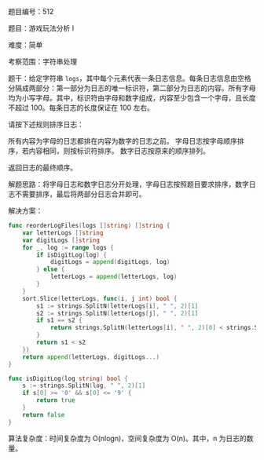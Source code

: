 题目编号：512

题目：游戏玩法分析 I

难度：简单

考察范围：字符串处理

题干：给定字符串 `logs`，其中每个元素代表一条日志信息。每条日志信息由空格分隔成两部分：第一部分为日志的唯一标识符，第二部分为日志的内容。所有字母均为小写字母。其中，标识符由字母和数字组成，内容至少包含一个字母，且长度不超过 100。每条日志的长度保证在 100 左右。

请按下述规则排序日志：

所有内容为字母的日志都排在内容为数字的日志之前。
字母日志按字母顺序排序，若内容相同，则按标识符排序。
数字日志按原来的顺序排列。

返回日志的最终顺序。

解题思路：将字母日志和数字日志分开处理，字母日志按照题目要求排序，数字日志不需要排序，最后将两部分日志合并即可。

解决方案：

```go
func reorderLogFiles(logs []string) []string {
    var letterLogs []string
    var digitLogs []string
    for _, log := range logs {
        if isDigitLog(log) {
            digitLogs = append(digitLogs, log)
        } else {
            letterLogs = append(letterLogs, log)
        }
    }
    sort.Slice(letterLogs, func(i, j int) bool {
        s1 := strings.SplitN(letterLogs[i], " ", 2)[1]
        s2 := strings.SplitN(letterLogs[j], " ", 2)[1]
        if s1 == s2 {
            return strings.SplitN(letterLogs[i], " ", 2)[0] < strings.SplitN(letterLogs[j], " ", 2)[0]
        }
        return s1 < s2
    })
    return append(letterLogs, digitLogs...)
}

func isDigitLog(log string) bool {
    s := strings.SplitN(log, " ", 2)[1]
    if s[0] >= '0' && s[0] <= '9' {
        return true
    }
    return false
}
```

算法复杂度：时间复杂度为 O(nlogn)，空间复杂度为 O(n)。其中，n 为日志的数量。